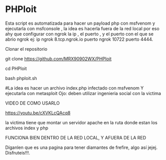# PHPloit
Esta script es automatizada para hacer un payload php con msfvenom y ejecutarla con msfconsole , la idea es hacerla fuera de la red local por eso ahy que configurar con ngrok la ip , el puerto , y el puerto con el que se abrio ngrok ej: ip ngrok 8.tcp.ngrok.io puerto ngrok 10722 puerto 4444. 

Clonar el repositorio 

git clone https://github.com/MRX90902WX/PHPloit

cd PHPloit

bash phploit.sh

#La idea es hacer un archivo index.php infectado con msfvenom
Y ejecutarla con metasploit 
Ojo: deben utilizar ingenieria social con la victima 

VIDEO DE COMO USARLO

https://youtu.be/cXVKLcQAcq8

la victima tiene que montar un servidor apache en la ruta donde estan los archivos index y php 

FUNCIONA BIEN DENTRO DE LA RED LOCAL, Y AFUERA DE LA RED

Díganlen que es una pagina para tener diamantes de frefire, algo así jejej. Disfruteis!!!.
